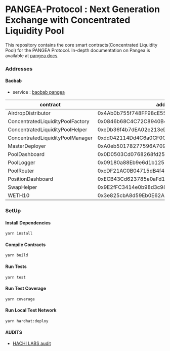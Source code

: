 # PANGEA-Protocol : Next Generation Exchange with Concentrated Liquidity Pool

This repository contains the core smart contracts(Concentrated Liquidity Pool) for the PANGEA Protocol. In-depth documentation on Pangea is available at [pangea docs](https://pangea.gitbook.io/pangea-kr/overview/undefined).

### Addresses

#### Baobab

* service : [baobab pangea](https://dev-app.pangea.money/)

| contract | address |
| ---      | ----    |
| AirdropDistributor | 0x4Ab0b755f748FF98cE55aC0482CB28F29cCC01EA | 
| ConcentratedLiquidityPoolFactory | 0x0846b68C4C72C8940B402217CDfD63706071bEc5 | 
| ConcentratedLiquidityPoolHelper | 0xeDb36f4b7dEA02e213eD7928f83E0e51F6bA7F51 | 
| ConcentratedLiquidityPoolManager | 0xdd042114Dd4C6a0CF0C09b396957EAFa160258a6 | 
| MasterDeployer | 0xA0eb50178277596A709Bd1542ea1942e942E2C84 | 
| PoolDashboard | 0x0D0503Cd0768268fd2586d3eae2C4053F91FE806 | 
| PoolLogger | 0x09180a88Eb9e6d1b1258023697a9eED0588Fee11 | 
| PoolRouter | 0xcDF21AC0B04715dB4f4d37adE2C394a6efe30B37 | 
| PositionDashboard | 0xECB43Cd623785e0aFd1bAe7bB24f6bBc95F2dCC3 | 
| SwapHelper | 0x9E2fFC3414e0b98d3c985924dE51c6a35D47795E | 
| WETH10 | 0x3e825cbA8d59Eb0E62A24Db1A8F85158d30A26c3 | 


### SetUp

#### Install Dependencies

````shell
yarn install
````

#### Compile Contracts

````shell
yarn build
````

#### Run Tests

````shell
yarn test
````

#### Run Test Coverage

````shell
yarn coverage
````

#### Run Local Test Network

````shell
yarn hardhat:deploy
````

#### AUDITS

* [HACHI LABS audit](https://github.com/pangea-protocol/pangea-core/blob/main/audits/%5BHAECHI%20AUDIT%5D%20Smart%20Contract%20Audit%20Reports%20for%20Pangea.pdf)
